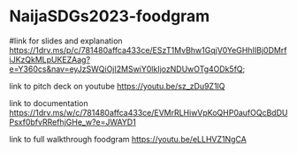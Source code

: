 # NaijaSDGs2023-foodgram

#link for slides and explanation
https://1drv.ms/p/c/781480affca433ce/ESzT1MvBhw1GqjV0YeGHhIIBj0DMrfiJKzQkMLpUKEZAag?e=Y360cs&nav=eyJzSWQiOjI2MSwiY0lkIjozNDUwOTg4ODk5fQ;


link to pitch deck on youtube 
https://youtu.be/sz_zDu9Z1lQ

link to documentation
https://1drv.ms/w/c/781480affca433ce/EVMrRLHiwVpKoQHP0aufOQcBdDUPsxf0bfvRRefhjGHe_w?e=JWAYD1

link to full walkthrough foodgram
https://youtu.be/eLLHVZ1NgCA
